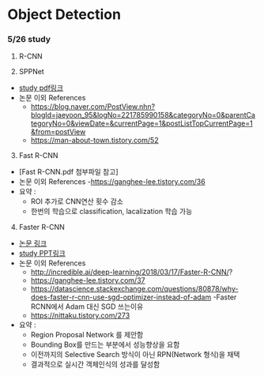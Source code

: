 # Object Detection

### 5/26 study

1. R-CNN

2. SPPNet
- [study pdf링크](https://drive.google.com/file/d/1SDbFpJMEJeqFp5KFroLMUAqtVsBLzOaL/view?usp=sharing)
- 논문 이외 References
   - https://blog.naver.com/PostView.nhn?blogId=jaeyoon_95&logNo=221785990158&categoryNo=0&parentCategoryNo=0&viewDate=&currentPage=1&postListTopCurrentPage=1&from=postView
   - https://man-about-town.tistory.com/52

3. Fast R-CNN
- [Fast R-CNN.pdf 첨부파일 참고]
- 논문 이외 References
   -https://ganghee-lee.tistory.com/36
- 요약 : 
   - ROI 추가로 CNN연산 횟수 감소
   - 한번의 학습으로 classification, lacalization 학습 가능
   
4. Faster R-CNN
- [논문 링크](https://arxiv.org/abs/1506.01497)
- [study PPT링크](https://docs.google.com/presentation/d/13PpVQUB_BIWYVsJKqW-ZgRYIEsQdBoZ_Ggm1263yXsM/edit?usp=sharing)
- 논문 이외 References
   - http://incredible.ai/deep-learning/2018/03/17/Faster-R-CNN/?
   - https://ganghee-lee.tistory.com/37
   - https://datascience.stackexchange.com/questions/80878/why-does-faster-r-cnn-use-sgd-optimizer-instead-of-adam	-Faster RCNN에서 Adam 대신 SGD 쓰는이유
   - https://nittaku.tistory.com/273
- 요약 : 
   - Region Proposal Network 를 제안함
   - Bounding Box를 만드는 부분에서 성능향상을 요함
   - 이전까지의 Selective Search 방식이 아닌 RPN(Network 형식)을 채택
   - 결과적으로 실시간 객체인식의 성과를 달성함
